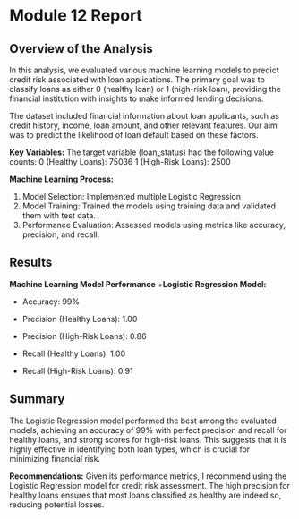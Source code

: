 # **Module 12 Report**
## **Overview of the Analysis**
In this analysis, we evaluated various machine learning models to predict credit risk associated with loan applications. The primary goal was to classify loans as either 0 (healthy loan) or 1 (high-risk loan), providing the financial institution with insights to make informed lending decisions.

The dataset included financial information about loan applicants, such as credit history, income, loan amount, and other relevant features. Our aim was to predict the likelihood of loan default based on these factors.

**Key Variables:**
The target variable (loan_status) had the following value counts:
0 (Healthy Loans): 75036
1 (High-Risk Loans): 2500

**Machine Learning Process:**
1. Model Selection: Implemented multiple Logistic Regression 
2. Model Training: Trained the models using training data and validated them with test data.
3. Performance Evaluation: Assessed models using metrics like accuracy, precision, and recall.
   
## **Results**
**Machine Learning Model Performance**
+**Logistic Regression Model:**

 + Accuracy: 99%
   
 + Precision (Healthy Loans): 1.00
   
 + Precision (High-Risk Loans): 0.86
   
 + Recall (Healthy Loans): 1.00
   
 + Recall (High-Risk Loans): 0.91

## **Summary**
The Logistic Regression model performed the best among the evaluated models, achieving an accuracy of 99% with perfect precision and recall for healthy loans, and strong scores for high-risk loans. This suggests that it is highly effective in identifying both loan types, which is crucial for minimizing financial risk.

**Recommendations:**
Given its performance metrics, I recommend using the Logistic Regression model for credit risk assessment. The high precision for healthy loans ensures that most loans classified as healthy are indeed so, reducing potential losses.
